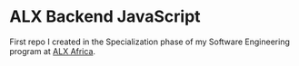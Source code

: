 # ALX Backend JavaScript

First repo I created in the Specialization phase of my Software Engineering program at [ALX Africa](https://alxafrica.com).